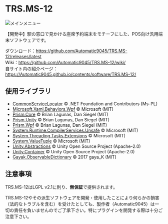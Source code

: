 # TRS.MS-12
![メインメニュー](https://user-images.githubusercontent.com/67314487/148716368-7efc16a2-b21c-48a4-a496-3218d1e69d34.png)

【開発中】駅の窓口で見かける座席予約端末をモチーフにした、POS向け汎用端末ソフトウェアです。

ダウンロード：https://github.com/Automatic9045/TRS.MS-12/releases/latest  
Wiki：https://github.com/Automatic9045/TRS.MS-12/wiki/  
自サイト内の紹介ページ：https://Automatic9045.github.io/contents/software/TRS.MS-12/  

## 使用ライブラリ
- [CommonServiceLocator](https://www.nuget.org/packages/CommonServiceLocator) &copy; .NET Foundation and Contributors (Ms-PL)
- [Microsoft.Xaml.Behaviors.Wpf](https://www.nuget.org/packages/Microsoft.Xaml.Behaviors.Wpf) &copy; Microsoft (MIT)
- [Prism.Core](https://www.nuget.org/packages/Prism.Core) &copy; Brian Lagunas, Dan Siegel (MIT)
- [Prism.Unity](https://www.nuget.org/packages/Prism.Unity) &copy; Brian Lagunas, Dan Siegel (MIT)
- [Prism.Wpf](https://www.nuget.org/packages/Prism.Wpf) &copy; Brian Lagunas, Dan Siegel (MIT)
- [System.Runtime.CompilerServices.Unsafe](https://www.nuget.org/packages/System.Runtime.CompilerServices.Unsafe) &copy; Microsoft (MIT)
- [System.Threading.Tasks.Extensions](https://www.nuget.org/packages/System.Threading.Tasks.Extensions) &copy; Microsoft (MIT)
- [System.ValueTuple](https://www.nuget.org/packages/System.ValueTuple) &copy; Microsoft (MIT)
- [Unity.Abstractions](https://www.nuget.org/packages/Unity.Abstractions) &copy; Unity Open Source Project (Apache-2.0)
- [Unity.Container](https://www.nuget.org/packages/Unity.Container) &copy; Unity Open Source Project (Apache-2.0)
- [Gayak.ObservableDictionary](https://github.com/gayaK/Gayak.ObservableDictionary) &copy; 2017 gaya_K (MIT)

## 注意事項

TRS.MS-12はLGPL v2.1に則り、**無保証**で提供されます。

TRS.MS-12やその派生ソフトウェアを開発・使用したことにより何らかの損害（法的なトラブルを含む）を受けたとしても、製作者（Automatic9045）は一切の責任を負いませんのでご了承下さい。特にプラグインを開発する際は十分ご注意下さい。
